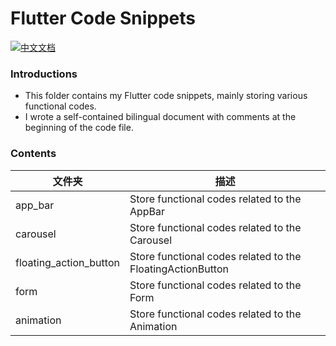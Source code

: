# Flutter Code Snippets

[![中文文档](https://img.shields.io/badge/文档-中文-blue?style=flat-square)](README_ZH.md)

### Introductions
- This folder contains my Flutter code snippets, mainly storing various functional codes.
- I wrote a self-contained bilingual document with comments at the beginning of the code file.

### Contents
 文件夹          | 描述      |
|---------------|----------------------|
| app_bar | Store functional codes related to the AppBar       | 
| carousel |Store functional codes related to the Carousel      |
| floating_action_button | Store functional codes related to the FloatingActionButton      |
| form |Store functional codes related to the Form      |
| animation |Store functional codes related to the Animation      |
